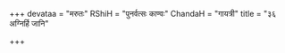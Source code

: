 +++
devataa = "मरुतः"
RShiH = "पुनर्वत्सः काण्वः"
ChandaH = "गायत्री"
title = "३६ अग्निर्हि जानि"

+++
